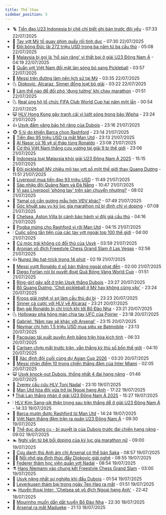```yaml
---
title: Thể thao
sidebar_position: 5
---
```


<!-- vnexpress-the-thao:START -->
- 🪜 [Tiền đạo U23 Indonesia bị chê chỉ biết ghi bàn trước đội yếu](https://vnexpress.net/tien-dao-u23-indonesia-bi-che-chi-biet-ghi-ban-truoc-doi-yeu-4917464.html) - 07:33 22/07/2025
- 🦩 [Tay vợt Mỹ tố quay phim quấy rối tình dục](https://vnexpress.net/tay-vot-my-to-quay-phim-quay-roi-tinh-duc-4917368.html) - 07:30 22/07/2025
- 🧰 [Đội bóng Đức lãi 272 triệu USD trong ba năm từ ba cầu thủ](https://vnexpress.net/doi-bong-duc-lai-272-trieu-usd-trong-ba-nam-tu-ba-cau-thu-4917245.html) - 05:08 22/07/2025
- 🤗 [Malaysia bị gọi là &#39;hổ sún răng&#39; vì thất bại ở giải U23 Đông Nam Á](https://vnexpress.net/malaysia-bi-goi-la-ho-sun-rang-vi-that-bai-o-giai-u23-dong-nam-a-4917341.html) - 04:19 22/07/2025
- 🥳 [Quần vợt Việt Nam đối mặt làn sóng bỏ sang Pickleball](https://vnexpress.net/quan-vot-viet-nam-doi-mat-lan-song-bo-sang-pickleball-4917302.html) - 03:57 22/07/2025
- 🦣 [Messi trên đường làm nên lịch sử tại Mỹ](https://vnexpress.net/messi-tren-duong-lam-nen-lich-su-tai-my-4917209.html) - 03:35 22/07/2025
- 🌜 [Djokovic, Alcaraz, Sinner đồng loạt bỏ giải](https://vnexpress.net/djokovic-alcaraz-sinner-dong-loat-bo-giai-4917251.html) - 03:22 22/07/2025
- 🫶 [Làm thế nào để đối phó &#39;đụng tường&#39; khi chạy marathon](https://vnexpress.net/dung-tuong-khi-chay-bo-chay-marathon-4917148.html) - 01:51 22/07/2025
- 🌜 [Real ủng hộ tổ chức FIFA Club World Cup hai năm một lần](https://vnexpress.net/real-ung-ho-to-chuc-fifa-club-world-cup-hai-nam-mot-lan-4917160.html) - 00:54 22/07/2025
- 😺 [HLV Hong Kong gây tranh cãi vì lướt sóng trong bão Wipha](https://vnexpress.net/hlv-hong-kong-gay-tranh-cai-vi-luot-song-trong-bao-wipha-4917167.html) - 23:24 21/07/2025
- 👍 [Usyk đấm văng bảo hộ răng của Dubois](https://vnexpress.net/usyk-dam-vang-bao-ho-rang-cua-dubois-4917169.html) - 23:16 21/07/2025
- 🐵 [5 lý do khiến Barca chọn Rashford](https://vnexpress.net/5-ly-do-khien-barca-chon-rashford-4917030.html) - 23:14 21/07/2025
- 💫 [Tiền đạo 95 triệu USD ra mắt Man Utd](https://vnexpress.net/tien-dao-95-trieu-usd-ra-mat-man-utd-4917171.html) - 23:13 21/07/2025
- 🦆 [Al Nassr cử 16 vệ sĩ tháp tùng Ronaldo](https://vnexpress.net/al-nassr-cu-16-ve-si-thap-tung-ronaldo-4917170.html) - 23:08 21/07/2025
- 🙉 [Cơ thủ Việt Nam thắng cựu vương tại giải 9 bi thế giới](https://vnexpress.net/co-thu-viet-nam-thang-cuu-vuong-tai-giai-9-bi-the-gioi-4917172.html) - 23:06 21/07/2025
- 📝 [Indonesia loại Malaysia khỏi giải U23 Đông Nam Á 2025](https://vnexpress.net/indonesia-loai-malaysia-khoi-giai-u23-dong-nam-a-2025-4917155.html) - 15:15 21/07/2025
- 💯 [Đội pickleball Mỹ chiêu mộ tay vợt số một thế giới thay Quang Dương](https://vnexpress.net/doi-pickleball-my-chieu-mo-tay-vot-so-mot-the-gioi-thay-quang-duong-4917037.html) - 11:51 21/07/2025
- 🌈 [Liverpool mua tiền đạo 93 triệu USD](https://vnexpress.net/liverpool-mua-tien-dao-93-trieu-usd-4917089.html) - 11:49 21/07/2025
- 🦩 [Sáp nhập đội Quảng Nam và Đà Nẵng](https://vnexpress.net/sap-nhap-doi-quang-nam-va-da-nang-4917093.html) - 10:47 21/07/2025
- 🐲 [Vì sao Liverpool &#39;phóng tay&#39; trên sàn chuyển nhượng?](https://vnexpress.net/vi-sao-liverpool-phong-tay-tren-san-chuyen-nhuong-4915268.html) - 08:02 21/07/2025
- 🌁 [Yamal có cần gương mẫu hơn VĐV khác?](https://vnexpress.net/yamal-co-can-guong-mau-hon-vdv-khac-4916973.html) - 07:49 21/07/2025
- 💯 [Góc khuất sau vụ kỷ lục gia marathon nữ bị đình chỉ vì doping](https://vnexpress.net/goc-khuat-sau-vu-ky-luc-gia-marathon-nu-bi-dinh-chi-vi-doping-4916889.html) - 07:08 21/07/2025
- 🌝 [Chelsea, Aston Villa bị cảnh báo hành vi đội giá cầu thủ](https://vnexpress.net/chelsea-aston-villa-bi-canh-bao-hanh-vi-doi-gia-cau-thu-4916729.html) - 04:16 21/07/2025
- 🤖 [Pogba mừng cho Rashford vì rời Man Utd](https://vnexpress.net/pogba-mung-cho-rashford-vi-roi-man-utd-4916801.html) - 04:15 21/07/2025
- 🕯 [Cuộc sống tằn tiện của các tay vợt ngoài top 100 thế giới](https://vnexpress.net/cuoc-song-tan-tien-cua-cac-tay-vot-ngoai-top-100-the-gioi-4916584.html) - 04:00 21/07/2025
- 🧰 [Cú móc trái không có đối thủ của Usyk](https://vnexpress.net/cu-moc-trai-khong-co-doi-thu-cua-usyk-4916824.html) - 03:59 21/07/2025
- 🥳 [Aronian vô địch Freestyle Chess Grand Slam ở Las Vegas](https://vnexpress.net/aronian-vo-dich-freestyle-chess-grand-slam-o-las-vegas-4916743.html) - 02:56 21/07/2025
- 👍 [Nunez lập hat-trick trong 14 phút](https://vnexpress.net/nunez-lap-hat-trick-trong-14-phut-4916689.html) - 02:19 21/07/2025
- 💪 [Messi vượt Ronaldo ở số bàn thắng ngoài phạt đền](https://vnexpress.net/messi-vuot-ronaldo-o-so-ban-thang-ngoai-phat-den-4916714.html) - 02:00 21/07/2025
- 👹 [Diego Forlan nói bí quyết đoạt Quả Bóng Vàng World Cup](https://vnexpress.net/diego-forlan-noi-bi-quyet-doat-qua-bong-vang-world-cup-4916638.html) - 01:51 21/07/2025
- 🧰 [Ring-girl gây sốt ở trận Usyk thắng Dubois](https://vnexpress.net/ring-girl-gay-sot-o-tran-usyk-thang-dubois-4916668.html) - 23:27 20/07/2025
- 🚀 [Bố Quang Dương: &#39;Chơi pickleball ở Mỹ hay không cũng vậy&#39;](https://vnexpress.net/bo-quang-duong-choi-pickleball-o-my-hay-khong-cung-vay-4916658.html) - 23:24 20/07/2025
- 🎃 [Kroos giải nghệ vì sợ làm cầu thủ dự bị](https://vnexpress.net/kroos-giai-nghe-vi-so-lam-cau-thu-du-bi-4916515.html) - 23:23 20/07/2025
- 🧰 [Sinner cá cược với HLV về Alcaraz](https://vnexpress.net/sinner-ca-cuoc-voi-hlv-ve-alcaraz-4916570.html) - 23:21 20/07/2025
- 👀 [Bạn gái Ronaldo bị chỉ trích khi tới Bồ Đào Nha](https://vnexpress.net/ban-gai-ronaldo-bi-chi-trich-khi-toi-bo-dao-nha-4916538.html) - 23:21 20/07/2025
- 🌜 [Holloway phá hỏng màn chia tay UFC của Poirier](https://vnexpress.net/holloway-pha-hong-man-chia-tay-ufc-cua-poirier-4916666.html) - 23:18 20/07/2025
- 🫶 [Gabriel: &#39;Năm nay sẽ khác với Arsenal&#39;](https://vnexpress.net/gabriel-nam-nay-se-khac-voi-arsenal-4916667.html) - 23:15 20/07/2025
- 🦄 [Neymar chi hơn 1,5 triệu USD mua siêu xe Batmobile](https://vnexpress.net/neymar-chi-hon-1-5-trieu-usd-mua-sieu-xe-batmobile-4916665.html) - 23:13 20/07/2025
- 🥳 [Pacquiao tái xuất quyền Anh bằng trận hòa kịch tính](https://vnexpress.net/pacquiao-tai-xuat-quyen-anh-bang-tran-hoa-kich-tinh-4916573.html) - 06:33 20/07/2025
- 🐲 [Carlsen chợp mắt trước trận, vẫn thắng kỳ thủ số bốn thế giới](https://vnexpress.net/carlsen-chop-mat-truoc-tran-van-thang-ky-thu-so-bon-the-gioi-4916535.html) - 04:10 20/07/2025
- 🧑‍🏫 [Xác định đội cuối cùng dự Asian Cup 2026](https://vnexpress.net/xac-dinh-doi-cuoi-cung-du-asian-cup-2026-4916529.html) - 03:20 20/07/2025
- 🤔 [Messi nhận điểm 10 trong chiến thắng đậm của Inter Miami](https://vnexpress.net/messi-nhan-diem-10-trong-chien-thang-dam-cua-inter-miami-4916503.html) - 02:05 20/07/2025
- 😺 [Usyk knock-out Dubois, thống nhất 4 đai hạng nặng](https://vnexpress.net/usyk-knock-out-dubois-thong-nhat-4-dai-hang-nang-4916499.html) - 01:46 20/07/2025
- 💪 [Zverev cầu cứu HLV Toni Nadal](https://vnexpress.net/zverev-cau-cuu-hlv-toni-nadal-4916436.html) - 23:10 19/07/2025
- 💼 [Man Utd hòa đội vừa trở lại Ngoại hạng Anh](https://vnexpress.net/man-utd-hoa-doi-vua-tro-lai-ngoai-hang-anh-4916474.html) - 17:22 19/07/2025
- 🕴 [Thái Lan thắng nhàn ở giải U23 Đông Nam Á 2025](https://vnexpress.net/thai-lan-thang-nhan-o-giai-u23-dong-nam-a-2025-4916464.html) - 15:27 19/07/2025
- 🕯 [HLV Kim Sang-sik thận trọng sau trận thắng dễ ở giải U23 Đông Nam Á](https://vnexpress.net/hlv-kim-sang-sik-than-trong-sau-tran-thang-de-o-giai-u23-dong-nam-a-4916450.html) - 14:33 19/07/2025
- 📝 [Barca mượn được Rashford từ Man Utd](https://vnexpress.net/barca-muon-duoc-rashford-tu-man-utd-4916446.html) - 14:24 19/07/2025
- 🧐 [Việt Nam thắng đậm trận ra quân U23 Đông Nam Á](https://vnexpress.net/truc-tiep-tran-u23-viet-nam-vs-u23-lao-tai-giai-u23-dong-nam-a-4916375-tong-thuat.html) - 09:30 19/07/2025
- 🙉 [Thể dục dụng cụ - bí quyết lạ của Dubois trước đại chiến hạng nặng](https://vnexpress.net/the-duc-dung-cu-bi-quyet-la-cua-dubois-truoc-dai-chien-hang-nang-4915680.html) - 09:02 19/07/2025
- 🏊 [Nghi vấn từ bê bối doping của kỷ lục gia marathon nữ](https://vnexpress.net/nghi-van-tu-be-boi-doping-cua-ky-luc-gia-marathon-nu-4916307.html) - 09:00 19/07/2025
- 🌊 [Cựu danh thủ Anh ám chỉ Arsenal có thể bán Saka](https://vnexpress.net/cuu-danh-thu-anh-am-chi-arsenal-co-the-ban-saka-4916313.html) - 08:57 19/07/2025
- 👨‍🏫 [Nỗi nhớ gia đình thúc đẩy Djokovic giải nghệ](https://vnexpress.net/noi-nho-gia-dinh-thuc-day-djokovic-giai-nghe-4916268.html) - 08:55 19/07/2025
- 🥷 [Federer thăm học viện quần vợt Nadal](https://vnexpress.net/federer-tham-hoc-vien-quan-vot-nadal-4916259.html) - 08:54 19/07/2025
- ⚗️ [Hans Niemann vào chung kết Freestyle Chess Grand Slam](https://vnexpress.net/hans-niemann-vao-chung-ket-freestyle-chess-grand-slam-4916263.html) - 03:00 19/07/2025
- 🌮 [Usyk nặng nhất sự nghiệp khi đấu Dubois](https://vnexpress.net/usyk-nang-nhat-su-nghiep-khi-dau-dubois-4916193.html) - 01:54 19/07/2025
- 🤩 [Leverkusen thảm bại trong ngày Ten Hag ra mắt](https://vnexpress.net/leverkusen-tham-bai-trong-ngay-ten-hag-ra-mat-4916199.html) - 01:51 19/07/2025
- 🏊 [Huyền thoại Inter: &#39;Chelsea sẽ vô địch Ngoại hạng Anh&#39;](https://vnexpress.net/huyen-thoai-inter-chelsea-se-vo-dich-ngoai-hang-anh-4915920.html) - 22:42 18/07/2025
- 🐎 [Mourinho muốn dẫn dắt tuyển Bồ Đào Nha](https://vnexpress.net/mourinho-muon-dan-dat-tuyen-bo-dao-nha-4916192.html) - 22:30 18/07/2025
- 💫 [Arsenal ra mắt Madueke](https://vnexpress.net/arsenal-ra-mat-madueke-4916188.html) - 21:13 18/07/2025<!-- vnexpress-the-thao:END -->
